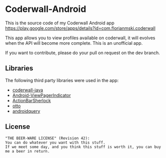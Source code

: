 Coderwall-Android
=================

This is the source code of my Coderwall Android app https://play.google.com/store/apps/details?id=com.florianmski.coderwall

This app allows you to view profiles available on coderwall, it will evolves when the API will become more complete.
This is an unofficial app.

If you want to contribute, please do your pull on request on the dev branch.

Libraries
---------

The following third party libraries were used in the app:

* [coderwall-java](https://github.com/caseydunham/coderwall-java)
* [Android-ViewPagerIndicator](https://github.com/JakeWharton/Android-ViewPagerIndicator)
* [ActionBarSherlock](https://github.com/JakeWharton/ActionBarSherlock)
* [otto](https://github.com/square/otto)
* [androidquery](https://github.com/androidquery/androidquery)

License
-------

```
"THE BEER-WARE LICENSE" (Revision 42):
You can do whatever you want with this stuff. 
If we meet some day, and you think this stuff is worth it, you can buy me a beer in return.
```
